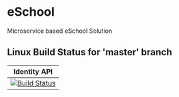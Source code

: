 # eSchool
Microservice based eSchool Solution

## Linux Build Status for 'master' branch

|                                                                                                    Identity API                                                                                                    |
| :----------------------------------------------------------------------------------------------------------------------------------------------------------------------------------------------------------------: |
| [![Build Status](https://dev.azure.com/OpenCodeFoundation/eSchool/_apis/build/status/identity?branchName=master)](https://dev.azure.com/OpenCodeFoundation/eSchool/_build/latest?definitionId=1&branchName=master) |



